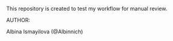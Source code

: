 This repository is created to test my workflow for manual review.

AUTHOR:

Albina Ismayilova (@Albinnich)
